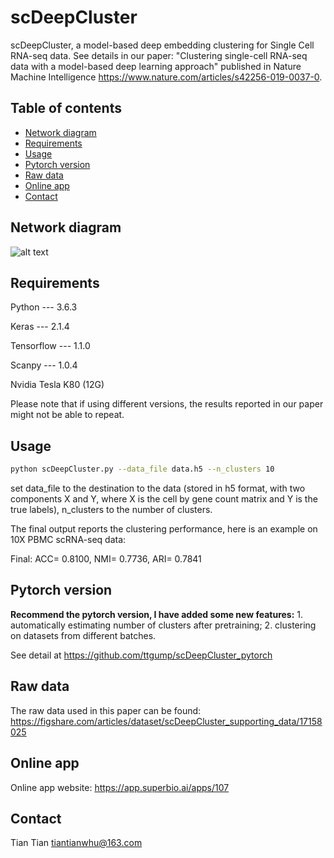 # scDeepCluster
scDeepCluster, a model-based deep embedding clustering for Single Cell RNA-seq data. See details in our paper: "Clustering single-cell RNA-seq data with a model-based deep learning approach" published in Nature Machine Intelligence https://www.nature.com/articles/s42256-019-0037-0.

## Table of contents
- [Network diagram](#diagram)
- [Requirements](#requirements)
- [Usage](#usage)
- [Pytorch version](#pytorch_version)
- [Raw data](#data)
- [Online app](#app)
- [Contact](#contact)

## <a name="diagram"></a>Network diagram

![alt text](https://github.com/ttgump/scDeepCluster/blob/master/network.png?raw=True)

## <a name="requirements"></a>Requirements

Python --- 3.6.3

Keras --- 2.1.4

Tensorflow --- 1.1.0

Scanpy --- 1.0.4

Nvidia Tesla K80 (12G)

Please note that if using different versions, the results reported in our paper might not be able to repeat.

## <a name="usage"></a>Usage

```sh
python scDeepCluster.py --data_file data.h5 --n_clusters 10
```

set data_file to the destination to the data (stored in h5 format, with two components X and Y, where X is the cell by gene count matrix and Y is the true labels), n_clusters to the number of clusters.

The final output reports the clustering performance, here is an example on 10X PBMC scRNA-seq data:

Final: ACC= 0.8100, NMI= 0.7736, ARI= 0.7841

## <a name="pytorch_version"></a>Pytorch version

**Recommend the pytorch version, I have added some new features:** 1. automatically estimating number of clusters after pretraining; 2. clustering on datasets from different batches. 

See detail at https://github.com/ttgump/scDeepCluster_pytorch

## <a name="data"></a>Raw data

The raw data used in this paper can be found: https://figshare.com/articles/dataset/scDeepCluster_supporting_data/17158025

## <a name="app"></a>Online app

Online app website: https://app.superbio.ai/apps/107

## <a name="contact"></a>Contact

Tian Tian tiantianwhu@163.com
